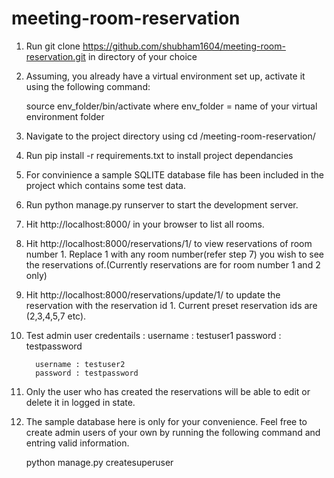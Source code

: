 # meeting-room-reservation

1. Run git clone https://github.com/shubham1604/meeting-room-reservation.git in directory of your choice

2. Assuming, you already have a virtual environment set up, activate it using the following command:
    
    source env_folder/bin/activate
    where env_folder = name of your virtual environment folder 

3. Navigate to the project directory using cd /meeting-room-reservation/

4. Run pip install -r requirements.txt to install project dependancies

5. For convinience a sample SQLITE database file has been included in the project which contains some test data.  

6. Run python manage.py runserver to start the development server. 

7. Hit http://localhost:8000/ in your browser to list all rooms.

8. Hit http://localhost:8000/reservations/1/ to view reservations of room number 1. Replace 1 with any room number(refer step 7) you wish to see the reservations of.(Currently reservations are for room number 1 and 2 only)

9. Hit http://localhost:8000/reservations/update/1/ to update the reservation with the reservation id 1. Current preset reservation ids are (2,3,4,5,7 etc).

10. Test admin user credentails :
          username : testuser1
          password : testpassword
          
          username : testuser2
          password : testpassword

11. Only the user who has created the reservations will be able to edit or delete it in logged in state. 

12. The sample database here is only for your convenience. Feel free to create admin users of your own by running the following command and entring valid information.

      python manage.py createsuperuser

          
          

